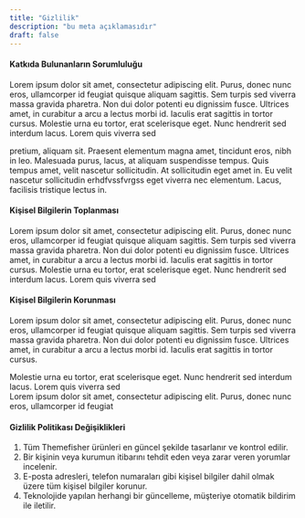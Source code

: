 ```yaml
---
title: "Gizlilik"
description: "bu meta açıklamasıdır"
draft: false
---
```


#### Katkıda Bulunanların Sorumluluğu

Lorem ipsum dolor sit amet, consectetur adipiscing elit. Purus, donec nunc eros, ullamcorper id feugiat quisque aliquam sagittis. Sem turpis sed viverra massa gravida pharetra. Non dui dolor potenti eu dignissim fusce. Ultrices amet, in curabitur a arcu a lectus morbi id. Iaculis erat sagittis in tortor cursus. Molestie urna eu tortor, erat scelerisque eget. Nunc hendrerit sed interdum lacus. Lorem quis viverra sed

pretium, aliquam sit. Praesent elementum magna amet, tincidunt eros, nibh in leo. Malesuada purus, lacus, at aliquam suspendisse tempus. Quis tempus amet, velit nascetur sollicitudin. At sollicitudin eget amet in. Eu velit nascetur sollicitudin erhdfvssfvrgss eget viverra nec elementum. Lacus, facilisis tristique lectus in.

#### Kişisel Bilgilerin Toplanması

Lorem ipsum dolor sit amet, consectetur adipiscing elit. Purus, donec nunc eros, ullamcorper id feugiat quisque aliquam sagittis. Sem turpis sed viverra massa gravida pharetra. Non dui dolor potenti eu dignissim fusce. Ultrices amet, in curabitur a arcu a lectus morbi id. Iaculis erat sagittis in tortor cursus. Molestie urna eu tortor, erat scelerisque eget. Nunc hendrerit sed interdum lacus. Lorem quis viverra sed

#### Kişisel Bilgilerin Korunması

Lorem ipsum dolor sit amet, consectetur adipiscing elit. Purus, donec nunc eros, ullamcorper id feugiat quisque aliquam sagittis. Sem turpis sed viverra massa gravida pharetra. Non dui dolor potenti eu dignissim fusce. Ultrices amet, in curabitur a arcu a lectus morbi id. Iaculis erat sagittis in tortor cursus.

Molestie urna eu tortor, erat scelerisque eget. Nunc hendrerit sed interdum lacus. Lorem quis viverra sed  
Lorem ipsum dolor sit amet, consectetur adipiscing elit. Purus, donec nunc eros, ullamcorper id feugiat

#### Gizlilik Politikası Değişiklikleri

1. Tüm Themefisher ürünleri en güncel şekilde tasarlanır ve kontrol edilir.  
2. Bir kişinin veya kurumun itibarını tehdit eden veya zarar veren yorumlar incelenir.  
3. E-posta adresleri, telefon numaraları gibi kişisel bilgiler dahil olmak üzere tüm kişisel bilgiler korunur.  
4. Teknolojide yapılan herhangi bir güncelleme, müşteriye otomatik bildirim ile iletilir.
